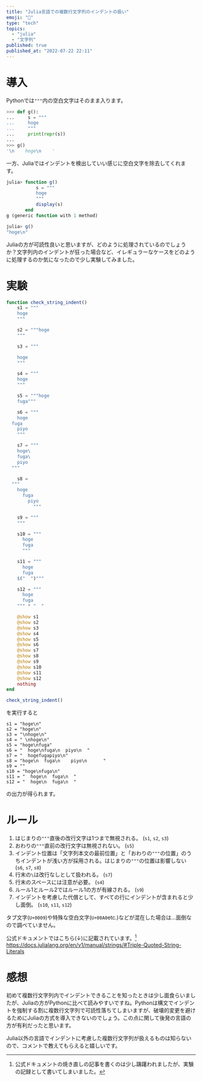 ```yaml
---
title: "Julia言語での複数行文字列のインデントの扱い"
emoji: "📜"
type: "tech"
topics:
  - "julia"
  - "文字列"
published: true
published_at: "2022-07-22 22:11"
---
```


# 導入
Pythonでは`"""`内の空白文字はそのまま入ります。
```python
>>> def g():
...     s = """
...     hoge
...     """
...     print(repr(s))
... 
>>> g()
'\n    hoge\n    '
```
一方、Juliaではインデントを検出していい感じに空白文字を除去してくれます。
```julia
julia> function g()
           s = """
           hoge
           """
           display(s)
       end
g (generic function with 1 method)

julia> g()
"hoge\n"
```
Juliaの方が可読性良いと思いますが、どのように処理されているのでしょうか？文字列内のインデントが狂った場合など、イレギュラーなケースをどのように処理するのか気になったので少し実験してみました。

# 実験
```julia
function check_string_indent()
    s1 = """
    hoge
    """

    s2 = """hoge
    """

    s3 = """

    hoge
    """

    s4 = """ 
    hoge
    """

    s5 = """hoge
    fuga"""

    s6 = """
    hoge
  fuga
    piyo
    """

    s7 = """
    hoge\
    fuga\
    piyo
  """

    s8 =
  """
    hoge
      fuga
        piyo
          """

    s9 = """
    """

    s10 = """
      hoge
      fuga
      """

    s11 = """
      hoge
      fuga
    $("  ")"""

    s12 = """
      hoge
      fuga
    """ * "  "

    @show s1
    @show s2
    @show s3
    @show s4
    @show s5
    @show s6
    @show s7
    @show s8
    @show s9
    @show s10
    @show s11
    @show s12
    nothing
end

check_string_indent()
```
を実行すると
```
s1 = "hoge\n"
s2 = "hoge\n"
s3 = "\nhoge\n"
s4 = " \nhoge\n"
s5 = "hoge\nfuga"
s6 = "  hoge\nfuga\n  piyo\n  "
s7 = "  hogefugapiyo\n"
s8 = "hoge\n  fuga\n    piyo\n      "
s9 = ""
s10 = "hoge\nfuga\n"
s11 = "  hoge\n  fuga\n  "
s12 = "  hoge\n  fuga\n  "
```
の出力が得られます。

# ルール
1. はじまりの`"""`直後の改行文字は1つまで無視される。 (`s1`, `s2`, `s3`)
1. おわりの`"""`直前の改行文字は無視されない。 (`s5`)
1. インデント位置は「文字列本文の最前位置」と「おわりの`"""`の位置」のうちインデントが浅い方が採用される。はじまりの`"""`の位置は影響しない (`s6`, `s7`, `s8`)
1. 行末の`\`は改行なしとして扱われる。 (`s7`)
1. 行末のスペースには注意が必要。 (`s4`)
1. ルール1とルール2ではルール1の方が有線される。 (`s9`)
1. インデントを考慮した代償として、すべての行にインデントが含まれると少し面倒。 (`s10`, `s11`, `s12`)

タブ文字(`U+0009`)や特殊な空白文字(`U+00A0`etc.)などが混在した場合は…面倒なので調べていません。


公式ドキュメントではこちら(↓)に記載されています。[^1]
https://docs.julialang.org/en/v1/manual/strings/#Triple-Quoted-String-Literals

[^1]: 公式ドキュメントの焼き直しの記事を書くのは少し躊躇われましたが、実験の記録として書いてしまいました。

# 感想
初めて複数行文字列内でインデントできることを知ったときは少し面食らいましたが、Juliaの方がPythonに比べて読みやすいですね。Pythonは構文でインデントを強制する割に複数行文字列で可読性落ちてしまいますが、破壊的変更を避けるためにJuliaの方式を導入できないのでしょう。この点に関して後発の言語の方が有利だったと思います。

Julia以外の言語でインデントに考慮した複数行文字列が扱えるものは知らないので、コメントで教えてもらえると嬉しいです。


